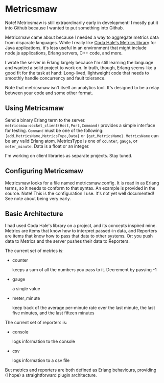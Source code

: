 Metricsmaw
==========

Note! Metricsmaw is still extraordinarily early in development! I mostly put it into Github because I wanted to put something into Github.

Metricsmaw came about because I needed a way to aggregate metrics data from disparate languages. While I really like <a href="http://metrics.codahale.com/">Coda Hale's Metrics library</a> for Java applications,
it's less useful in an environment that might include node.js applications, Erlang servers, C++ code, and more.

I wrote the server in Erlang largely because I'm still learning the language and wanted a solid project to work on. In truth, though, Erlang seems like a good fit for the task at hand: Long-lived, lightweight code that needs to smoothly handle concurrency and fault tolerance.

Note that metricsmaw isn't itself an analytics tool. It's designed to be a relay between your code and some other format.

Using Metricsmaw
----------------

Send a binary Erlang term to the server. <code>metricsmaw:socket\_client(Host,Port,Command)</code> provides a simple interface for testing. <code>Command</code> must be one of the following: <code>{add,MetricsName,MetricsType,Data}</code> or <code>{get,MetricsName}</code>. <code>MetricsName</code> can be any valid Erlang atom. MetricsType is one of <code>counter</code>, <code>gauge</code>, or <code>meter_minute</code>. Data is a float or an integer.

I'm working on client libraries as separate projects. Stay tuned.

Configuring Metricsmaw
----------------------

Metricsmaw looks for a file named metricsmaw.config. It is read in as Erlang terms, so it needs to conform to that syntax. An example is provided in the source. Note! This is the configuration I use. It's not yet well documented! See note about being very early.

Basic Architecture
------------------

I had used Coda Hale's library on a project, and its concepts inspired mine. Metrics are items that know how to interpret passed-in data, and Reporters are items that know how to pass that data to other
systems. Or: you push data to Metrics and the server pushes their data to Reporters.

The current set of metrics is:

-   counter

    keeps a sum of all the numbers you pass to it. Decrement by passing -1
    
-   gauge

    a single value
    
-   meter_minute

    keep track of the average per-minute rate over the last minute, the last five minutes, and the last fifteen minutes
    
The current set of reporters is:

-   console

    logs information to the console
    
-   csv

    logs information to a csv file
    
But metrics and reporters are both defined as Erlang behaviours, providing (I hope) a straightforward plugin architecture.


